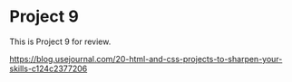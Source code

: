 <h1>Project 9</h1>

This is Project 9 for review.

https://blog.usejournal.com/20-html-and-css-projects-to-sharpen-your-skills-c124c2377206